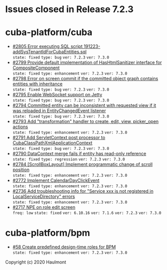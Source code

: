 # Issues closed in Release 7.2.3

# cuba-platform/cuba

* [#2805 Error executing SQL script 191223-addSysTenantIdForCubaEntities.sql](https://github.com/cuba-platform/cuba/issues/2805) \
    `state: fixed` `type: bug` `ver: 7.2.3` `ver: 7.3.0` 
* [#2799 Provide default implementation of HasHtmlSanitizer interface for CompositeComponent](https://github.com/cuba-platform/cuba/issues/2799) \
    `state: fixed` `type: enhancement` `ver: 7.2.3` `ver: 7.3.0` 
* [#2798 Error on screen commit if the committed object graph contains entities with inheritance](https://github.com/cuba-platform/cuba/issues/2798) \
    `state: fixed` `type: bug` `ver: 7.2.3` `ver: 7.3.0` 
* [#2795 Enable WebSocket support on Jetty](https://github.com/cuba-platform/cuba/issues/2795) \
    `state: fixed` `type: bug` `ver: 7.2.3` `ver: 7.3.0` 
* [#2794 Committed entity can be inconsistent with requested view if it was reloaded in EntityChangedEvent listener](https://github.com/cuba-platform/cuba/issues/2794) \
    `state: fixed` `type: bug` `ver: 7.2.3` `ver: 7.3.0` 
* [#2793 Add "transformation" handler to create, edit, view, picker_open actions](https://github.com/cuba-platform/cuba/issues/2793) \
    `state: fixed` `type: enhancement` `ver: 7.2.3` `ver: 7.3.0` 
* [#2791 Add ServletContext post processor to CubaClassPathXmlApplicationContext](https://github.com/cuba-platform/cuba/issues/2791) \
    `state: fixed` `type: bug` `ver: 7.2.3` `ver: 7.3.0` 
* [#2790 DataContext merge fails if entity has read-only reference](https://github.com/cuba-platform/cuba/issues/2790) \
    `state: fixed` `type: regression` `ver: 7.2.3` `ver: 7.3.0` 
* [#2784 [ScrollBoxLayout] Implement programmatic change of scroll position](https://github.com/cuba-platform/cuba/issues/2784) \
    `state: fixed` `type: enhancement` `ver: 7.2.3` `ver: 7.3.0` 
* [#2772 Implement CalendarDayClickEvent](https://github.com/cuba-platform/cuba/issues/2772) \
    `state: fixed` `type: enhancement` `ver: 7.2.3` `ver: 7.3.0` 
* [#2736 Add troubleshooting info for "Service xxx is not registered in LocalServiceDirectory" errors](https://github.com/cuba-platform/cuba/issues/2736) \
    `state: fixed` `type: enhancement` `ver: 7.2.3` `ver: 7.3.0` 
* [#2717 NPE on role edit screen](https://github.com/cuba-platform/cuba/issues/2717) \
    `freq: low` `state: fixed` `ver: 6.10.16` `ver: 7.1.6` `ver: 7.2.3` `ver: 7.3.0` 

# cuba-platform/bpm

* [#58 Create predefined design-time roles for BPM](https://github.com/cuba-platform/bpm/issues/58) \
    `state: fixed` `type: enhancement` `ver: 7.2.3` `ver: 7.3.0` 


Copyright (c) 2020 Haulmont
